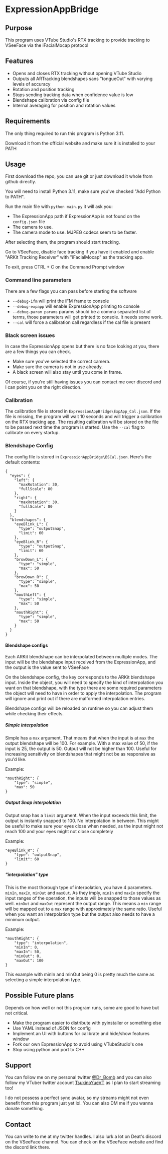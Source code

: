 # ExpressionAppBridge

## Purpose

This program uses VTube Studio's RTX tracking to provide tracking to VSeeFace via the iFacialMocap protocol

## Features

 * Opens and closes RTX tracking without opening VTube Studio
 * Outputs all ARTracking blendshapes sans "tongueOut" with varying levels of accuracy
 * Rotation and position tracking
 * Stops sending tracking data when confidence value is low
 * Blendshape calibration via config file
 * Internal averaging for position and rotation values
 
## Requirements

The only thing required to run this program is Python 3.11.

Download it from the official website and make sure it is installed to your PATH

## Usage

First download the repo, you can use git or just download it whole from github directly.

You will need to install Python 3.11, make sure you've checked "Add Python to PATH".

Run the main file with `python main.py` it will ask you:

 * The ExpressionApp path if ExpressionApp is not found on the `config.json` file
 * The camera to use.
 * The camera mode to use. MJPEG codecs seem to be faster.

After selecting them, the program should start tracking.

Go to VSeeFace, disable face tracking if you have it enabled and enable "ARKit Tracking Receiver" with "iFacialMocap" as the tracking app.

To exit, press CTRL + C on the Command Prompt window

### Command line parameters

There are a few flags you can pass before starting the software

 * `--debug-ifm` will print the iFM frame to console
 * `--debug-expapp` will enable ExpressionApp printing to console
 * `--debug-param params` params should be a comma separated list of terms, those parameters will get printed to console. It needs some work.
 * `--cal` will force a calibration call regardless if the cal file is present

### Black screen issues

In case the ExpressionApp opens but there is no face looking at you, there are a few things you can check.

 * Make sure you've selected the correct camera.
 * Make sure the camera is not  in use already.
 * A black screen will also stay until you come in frame.

Of course, if you're still having issues you can contact me over discord and I can point you on the right direction.

### Calibration

The calibration file is stored in `ExpressionAppBridge\ExpApp_Cal.json`. If the file is missing, the program will wait 10 seconds and will trigger a calibration on the RTX tracking app. The resulting calibration will be stored on the file to be passed next time the program is started. Use the `--cal` flag to calibrate on every startup.

### Blendshape Config

The config file is stored in `ExpressionAppBridge\BSCal.json`. Here's the default contents:

```
{
  "eyes": {
    "left": {
      "maxRotation": 30,
      "fullScale": 80
    },
    "right": {
      "maxRotation": 30,
      "fullScale": 80
    }
  },
  "blendshapes": {
    "eyeBlink_L": {
      "type": "outputSnap",
      "limit": 60
    },
    "eyeBlink_R": {
      "type": "outputSnap",
      "limit": 60
    },
    "browDown_L": {
      "type": "simple",
      "max": 50
    },
    "browDown_R": {
      "type": "simple",
      "max": 50
    },
    "mouthLeft": {
      "type": "simple",
      "max": 50
    },
    "mouthRight": {
      "type": "simple",
      "max": 50
    }
  }
}
```

#### Blendshape configs

Each ARKit blendshape can be interpolated between multiple modes. The input will be the blendshape input received from the ExpressionApp, and the output is the value sent to VSeeFace

On the blendshape config, the key corresponds to the ARKit blendshape input. Inside the object, you will need to specify the kind of interpolation you want on that blendshape, with the type there are some required parameters the object will need to have in order to apply the interpolation. The program will ignore and print out if there are malformed interpolation entries.

Blendshape configs will be reloaded on runtime so you can adjust them while checking their effects.

##### Simple interpolation

Simple has a `max` argument. That means that when the input is at `max` the output blendshape will be 100. For example. With a max value of 50, if the input is 25, the output is 50. Output will not be higher than 100. Useful for increasing sensitivity on blendshapes that might not be as responsive as you'd like.

Example:
```
"mouthRight": {
    "type": "simple",
    "max": 50
}
```

##### Output Snap interpolation

Output snap has a `limit` argument. When the input exceeds this limit, the output is instantly snapped to 100. No interpolation in between. This might be useful to make sure your eyes close when needed, as the input might not reach 100 and your eyes might not close completely

Example:
```
"eyeBlink_R": {
    "type": "outputSnap",
    "limit": 60
}
```

##### "interpolation" type

This is the most thorough type of interpolation, you have 4 parameters. `minIn`, `maxIn`, `minOut` and `maxOut`. As they imply, `minIn` and `maxIn` specify the input ranges of the operation, the inputs will be snapped to those values as well. `minOut` and `maxOut` represent the output range. This means a `min` range will be mapped out to a `max` range with approximately the same ratio. Useful when you want an interpolation type but the output also needs to have a minimum output.

Example:

```
"mouthRight": {
    "type": "interpolation",
    "minIn": 0,
    "maxIn": 50,
    "minOut": 0,
    "maxOut": 100
}
```

This example with minIn and minOut being 0 is pretty much the same as selecting a simple interpolation type.

## Possible Future plans

Depends on how well or not this program runs, some are good to have but not critical.

 * Make the program easier to distribute with pyinstaller or something else
 * Use YAML instead of JSON for config
 * Implement an UI with buttons for calibrate and hide/show features window
 * Fork our own ExpressionApp to avoid using VTubeStudio's one
 * Stop using python and port to C++

## Support

You can follow me on my personal twitter [@Dr_Bomb](https://twitter.com/Dr_Bomb) and you can also follow my VTuber twitter account [TsukinoYueVT](https://twitter.com/TsukinoYueVT) as I plan to start streaming too!

I do not possess a perfect sync avatar, so my streams might not even benefit from this program just yet lol. You can also DM me if you wanna donate something.

## Contact

You can write to me at my twitter handles. I also lurk a lot on Deat's discord on the VSeeFace channel. You can check on the VSeeFace website and find the discord link there.

